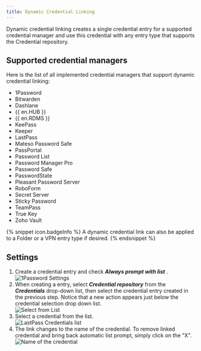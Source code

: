 ```yaml
---
title: Dynamic Credential Linking
---
```

Dynamic credential linking creates a single credential entry for a supported credential manager and use this credential with any entry type that supports the Credential repository.  

## Supported credential managers 

Here is the list of all implemented credential managers that support dynamic credential linking:  

* 1Password 
* Bitwarden 
* Dashlane 
* {{ en.HUB }} 
* {{ en.RDMS }} 
* KeePass 
* Keeper 
* LastPass 
* Mateso Password Safe 
* PassPortal 
* Password List 
* Password Manager Pro 
* Password Safe 
* PasswordState 
* Pleasant Password Server 
* RoboForm 
* Secret Server 
* Sticky Password 
* TeamPass 
* True Key 
* Zoho Vault 

{% snippet icon.badgeInfo %} 
A dynamic credential link can also be applied to a Folder or a VPN entry type if desired. 
{% endsnippet %}
 
## Settings 

1. Create a credential entry and check ***Always prompt with list*** .  
![1Password Settings](https://webdevolutions.azureedge.net/docs/en/rdm/windows/clip11064.png) 
1. When creating a entry, select ***Credential repository*** from the ***Credentials*** drop-down list, then select the credential entry created in the previous step. Notice that a new action appears just below the credential selection drop down list.  
![Select from List](https://webdevolutions.azureedge.net/docs/en/rdm/windows/clip11065.png) 
1. Select a credential from the list.  
![LastPass Credentials list](https://webdevolutions.azureedge.net/docs/en/rdm/windows/clip10657.png) 
1. The link changes to the name of the credential. To remove linked credential and bring back automatic list prompt, simply click on the "X".  
![Name of the credential](https://webdevolutions.azureedge.net/docs/en/rdm/windows/clip11066.png) 

